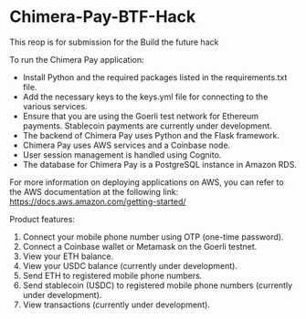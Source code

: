# Chimera-Pay-BTF-Hack
This reop is for submission for the Build the future hack

To run the Chimera Pay application:

- Install Python and the required packages listed in the requirements.txt file.
- Add the necessary keys to the keys.yml file for connecting to the various services.
- Ensure that you are using the Goerli test network for Ethereum payments. Stablecoin payments are currently under development.
- The backend of Chimera Pay uses Python and the Flask framework.
- Chimera Pay uses AWS services and a Coinbase node.
- User session management is handled using Cognito.
- The database for Chimera Pay is a PostgreSQL instance in Amazon RDS.

For more information on deploying applications on AWS, you can refer to the AWS documentation at the following link: https://docs.aws.amazon.com/getting-started/


Product features:
1. Connect your mobile phone number using OTP (one-time password).
2. Connect a Coinbase wallet or Metamask on the Goerli testnet.
3. View your ETH balance.
4. View your USDC balance (currently under development).
5. Send ETH to registered mobile phone numbers.
6. Send stablecoin (USDC) to registered mobile phone numbers (currently under development).
7. View transactions (currently under development).